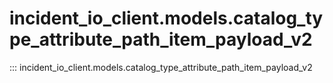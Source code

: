 # incident_io_client.models.catalog_type_attribute_path_item_payload_v2

::: incident_io_client.models.catalog_type_attribute_path_item_payload_v2
